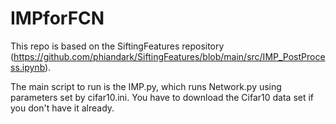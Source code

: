 # IMPforFCN
This repo is based on the SiftingFeatures repository (https://github.com/phiandark/SiftingFeatures/blob/main/src/IMP_PostProcess.ipynb). 

The main script to run is the IMP.py, which runs Network.py using parameters set by cifar10.ini. You have to download the Cifar10 data set if you don't have it already. 

